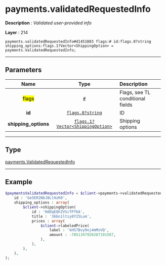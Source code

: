 # payments.validatedRequestedInfo

**Description** : *Validated user\-provided info*

**Layer** : 214

```tl
payments.validatedRequestedInfo#d1451883 flags:# id:flags.0?string shipping_options:flags.1?Vector<ShippingOption> = payments.ValidatedRequestedInfo;
```

---

## Parameters

| Name | Type | Description |
| :---: | :---: | :--- |
| <mark>flags</mark> | [`#`](type/#) | Flags, see TL conditional fields |
| **id** | [`flags.0?string`](type/string) | ID |
| **shipping_options** | [`flags.1?Vector<ShippingOption>`](type/ShippingOption) | Shipping options |

---

## Type

[payments.ValidatedRequestedInfo](type/payments.ValidatedRequestedInfo)

---

## Example

```php
$paymentsValidatedRequestedInfo = $client->payments->validatedRequestedInfo(
	id : 'Ge5ER2NbJ8LlHzK0',
	shipping_options : array(
		$client->shippingOption(
			id : 'HdDqEQhZVScTPf6A',
			title : '36bn1ltzy8Y25Lum',
			prices : array(
				$client->labeledPrice(
					label : 'kHS7Bvy9nj4mMsVQ',
					amount : -7051347920287191587,
				),
			),
		),
	),
);
```